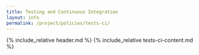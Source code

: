 ```yaml
---
title: Testing and Continuous Integration
layout: info
permalink: /project/policies/tests-ci/
---
```


{% include_relative header.md %}
{% include_relative tests-ci-content.md %}
